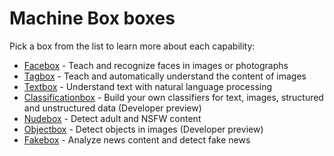 # Machine Box boxes

Pick a box from the list to learn more about each capability:

* [Facebox](/developer/machine-box/boxes/facebox.md) - Teach and recognize faces in images or photographs
* [Tagbox](/developer/machine-box/boxes/tagbox.md) - Teach and automatically understand the content of images
* [Textbox](/developer/machine-box/boxes/textbox.md) - Understand text with natural language processing
* [Classificationbox](/developer/machine-box/boxes/classificationbox.md) - Build your own classifiers for text, images, structured and unstructured data (Developer preview)
* [Nudebox](/developer/machine-box/boxes/nudebox.md) - Detect adult and NSFW content
* [Objectbox](/developer/machine-box/boxes/objectbox.md) - Detect objects in images (Developer preview)
* [Fakebox](/developer/machine-box/boxes/fakebox.md) - Analyze news content and detect fake news

